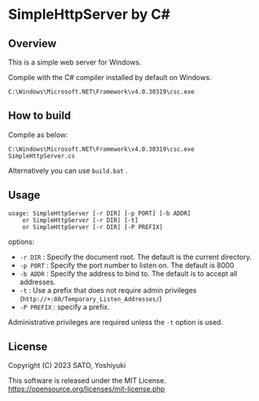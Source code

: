 # SimpleHttpServer by C#

## Overview

This is a simple web server for Windows.

Compile with the C# compiler installed by default on Windows.

`C:\Windows\Microsoft.NET\Framework\v4.0.30319\csc.exe`

## How to build

Compile as below:

```
C:\Windows\Microsoft.NET\Framework\v4.0.30319\csc.exe SimpleHttpServer.cs
```

Alternatively you can use `build.bat` .

## Usage

```
usage: SimpleHttpServer [-r DIR] [-p PORT] [-b ADDR]
    or SimpleHttpServer [-r DIR] [-t]
    or SimpleHttpServer [-r DIR] [-P PREFIX]
```

options:

* `-r DIR` : Specify the document root. The default is the current directory.
* `-p PORT` : Specify the port number to listen on. The default is 8000
* `-b ADDR` : Specify the address to bind to. The default is to accept all addresses.
* `-t` : Use a prefix that does not require admin privileges (`http://+:80/Temporary_Listen_Addresses/`)
* `-P PREFIX` : specify a prefix.

Administrative privileges are required unless the `-t` option is used.

## License

Copyright (C) 2023 SATO, Yoshiyuki

This software is released under the MIT License. https://opensource.org/licenses/mit-license.php
